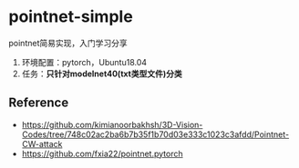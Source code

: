 # pointnet-simple

pointnet简易实现，入门学习分享

1. 环境配置：pytorch，Ubuntu18.04
2. 任务：**只针对modelnet40(txt类型文件)分类**


## Reference

* https://github.com/kimianoorbakhsh/3D-Vision-Codes/tree/748c02ac2ba6b7b35f1b70d03e333c1023c3afdd/Pointnet-CW-attack
* https://github.com/fxia22/pointnet.pytorch
